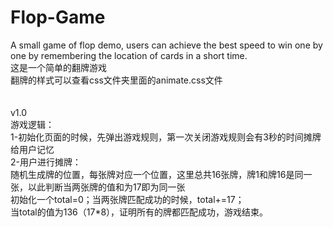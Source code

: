 # Flop-Game<br>
A small game of flop demo, users can achieve the best speed to win one by one by remembering the location of cards in a short time.<br>
这是一个简单的翻牌游戏<br>
翻牌的样式可以查看css文件夹里面的animate.css文件<br>
<br>
<br>
v1.0<br>
游戏逻辑：<br>
1-初始化页面的时候，先弹出游戏规则，第一次关闭游戏规则会有3秒的时间摊牌给用户记忆<br>
2-用户进行摊牌：<br>
  随机生成牌的位置，每张牌对应一个位置，这里总共16张牌，牌1和牌16是同一张，以此判断当两张牌的值和为17即为同一张<br>
  初始化一个total=0；当两张牌匹配成功的时候，total+=17；<br>
  当total的值为136（17*8），证明所有的牌都匹配成功，游戏结束。<br>
